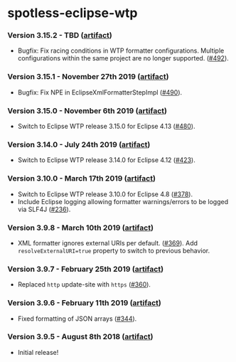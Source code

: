 # spotless-eclipse-wtp

### Version 3.15.2 - TBD ([artifact]([jcenter](https://bintray.com/diffplug/opensource/spotless-eclipse-wtp)))

* Bugfix: Fix racing conditions in WTP formatter configurations. Multiple configurations within the same project are no longer supported. ([#492](https://github.com/diffplug/spotless/pull/492)).

### Version 3.15.1 - November 27th 2019 ([artifact]([jcenter](https://bintray.com/diffplug/opensource/spotless-eclipse-wtp)))

* Bugfix: Fix NPE in EclipseXmlFormatterStepImpl ([#490](https://github.com/diffplug/spotless/pull/490)).

### Version 3.15.0 - November 6th 2019 ([artifact]([jcenter](https://bintray.com/diffplug/opensource/spotless-eclipse-wtp)))

* Switch to Eclipse WTP release 3.15.0 for Eclipse 4.13 ([#480](https://github.com/diffplug/spotless/issues/480)).

### Version 3.14.0 - July 24th 2019 ([artifact]([jcenter](https://bintray.com/diffplug/opensource/spotless-eclipse-wtp)))

* Switch to Eclipse WTP release 3.14.0 for Eclipse 4.12 ([#423](https://github.com/diffplug/spotless/pull/423)).

### Version 3.10.0 - March 17th 2019 ([artifact]([jcenter](https://bintray.com/diffplug/opensource/spotless-eclipse-wtp)))

* Switch to Eclipse WTP release 3.10.0 for Eclipse 4.8 ([#378](https://github.com/diffplug/spotless/pull/378)).
* Include Eclipse logging allowing formatter warnings/errors to be logged via SLF4J ([#236](https://github.com/diffplug/spotless/issues/236)).

### Version 3.9.8 - March 10th 2019 ([artifact]([jcenter](https://bintray.com/diffplug/opensource/spotless-eclipse-wtp)))

* XML formatter ignores external URIs per default. ([#369](https://github.com/diffplug/spotless/issues/369)). Add `resolveExternalURI=true` property to switch to previous behavior.

### Version 3.9.7 - February 25th 2019 ([artifact]([jcenter](https://bintray.com/diffplug/opensource/spotless-eclipse-wtp)))

* Replaced `http` update-site with `https` ([#360](https://github.com/diffplug/spotless/issues/360)).

### Version 3.9.6 - February 11th 2019 ([artifact]([jcenter](https://bintray.com/diffplug/opensource/spotless-eclipse-wtp)))

* Fixed formatting of JSON arrays ([#344](https://github.com/diffplug/spotless/issues/344)).

### Version 3.9.5 - August 8th 2018 ([artifact]([jcenter](https://bintray.com/diffplug/opensource/spotless-eclipse-wtp)))

* Initial release!
